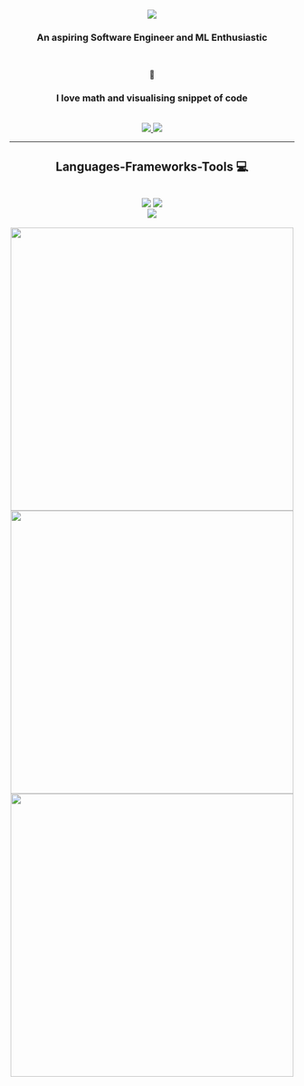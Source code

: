

<h1 align="center">
    <img src="https://readme-typing-svg.herokuapp.com/?font=Italianno&size=40&center=true&vCenter=true&color=957BFF&width=700&height=70&duration=5000&lines=Hello+This+is+Yeamin+Hossain+Shihab!👋;" />
</h1>

<h3 align="center">An aspiring Software Engineer and ML Enthusiastic </h3>

<br/>

<div align="center">
 
 
 
 🌚<h3 align="center"> I love math and visualising snippet of code </h3>
 
<br/>

 

</div>
 
<div align="center"> 
  <a href="yeaminhs11@gmail.com" target="_blank">
    <img src="https://img.shields.io/badge/Gmail-333333?style=for-the-badge&logo=gmail&logoColor=red" />
  </a>
  <a href="https://www.linkedin.com/in/yeaminhs/" target="_blank">
    <img src="https://img.shields.io/badge/LinkedIn-0077B5?style=for-the-badge&logo=linkedin&logoColor=white" />
  </a>
  
</div>

<hr/>

<h2 align="center">Languages-Frameworks-Tools 💻</h2>
<br/>
<div align="center">
    <img src="https://skillicons.dev/icons?i=react,bootstrap,html,css,vscode,github,figma,tailwind,git" />
    <img src="https://skillicons.dev/icons?i=nodejs,python,javascript,typescript,express,firebase,mongodb,c,java,nextjs,mysql" /><br>
    <img src="https://skillicons.dev/icons?i=pytorch,r,raspberrypi,tensorflow"/> <br>
    
</div>

<br/>
<div align=center>
  <img width=500 src="https://github-readme-stats.vercel.app/api?username=Yeamin-HS&theme=react&show_icons=true&hide_border=true&count_private=true" alt=""/>
  <img width=500 src="https://github-readme-streak-stats.herokuapp.com/?user=Yeamin-HS&theme=react&hide_border=true" alt=""/>
  <img width=500 src="https://github-readme-stats.vercel.app/api/top-langs/?username=Yeamin-HS&theme=react&show_icons=true&hide_border=true&layout=donut" alt=""/>
</div>



